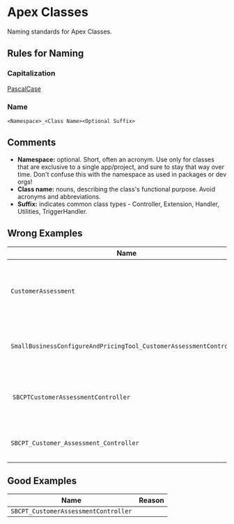 # Apex Classes

Naming standards for Apex Classes.

## Rules for Naming

### Capitalization

[PascalCase](casing-styles.md#pascal-case)

### Name

```<Namespace>_<Class Name><Optional Suffix>```

## Comments

- **Namespace:** optional. Short, often an acronym. Use only for classes that are exclusive to a single app/project, and sure to stay that way over time. Don't confuse this with the namespace as used in packages or dev orgs!
- **Class name:** nouns, describing the class's functional purpose. Avoid acronyms and abbreviations.
- **Suffix:** indicates common class types - Controller, Extension, Handler, Utilities, TriggerHandler.

## Wrong Examples

| Name | Reason |
|------|:-------|
| ```CustomerAssessment``` | Lacks project namespace + suffix; not obvious what it does. |
| ```SmallBusinessConfigureAndPricingTool_CustomerAssessmentController``` | Namespace too long. Use acronym instead. |
| ```SBCPTCustomerAssessmentController``` | Where does namespace end and class name start? Use underscore. |
| ```SBCPT_Customer_Assessment_Controller``` | Uses underscores within the class name. |

## Good Examples

| Name | Reason |
|------|:-------|
| ```SBCPT_CustomerAssessmentController``` | |
